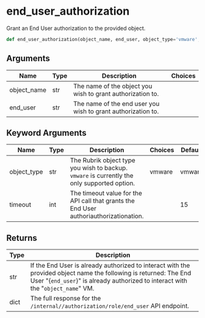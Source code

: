 # end_user_authorization

Grant an End User authorization to the provided object.
```py
def end_user_authorization(object_name, end_user, object_type='vmware', timeout=15)
```

## Arguments
| Name        | Type | Description                                                                 | Choices |
|-------------|------|-----------------------------------------------------------------------------|---------|
| object_name  | str  | The name of the object you wish to grant authorization to. |         |
| end_user  | str  | The name of the end user you wish to grant authorization to. |         |
## Keyword Arguments
| Name        | Type | Description                                                                 | Choices | Default |
|-------------|------|-----------------------------------------------------------------------------|---------|---------|
| object_type  | str  | The Rubrik object type you wish to backup. `vmware` is currently the only supported option.  |    vmware     |    vmware      |
| timeout  | int  | The timeout value for the API call that grants the End User authoriauthorizationation.  |         |    15     |

## Returns
| Type | Description                                                                                   |
|------|-----------------------------------------------------------------------------------------------|
| str  | If the End User is already authorized to interact with the provided object name the following is returned: The End User "{`end_user`}" is already authorized to interact with the "`object_name`" VM. |
| dict  | The full response for the `/internal//authorization/role/end_user` API endpoint. |
